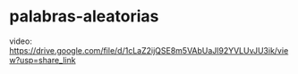 # palabras-aleatorias
video: https://drive.google.com/file/d/1cLaZ2ijQSE8m5VAbUaJl92YVLUvJU3ik/view?usp=share_link 
